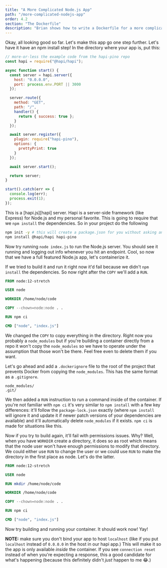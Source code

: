 ```yaml
---
title: "A More Complicated Node.js App"
path: "/more-complicated-nodejs-app"
order: 4.2
section: "The Dockerfile"
description: "Brian shows how to write a Dockerfile for a more complicated app and how to avoid problems with Node.js native modules"
---
```


Okay, all looking good so far. Let's make this app go one step further. Let's have it have an npm install step! In the directory where your app is, put this:

```javascript
// more-or-less the example code from the hapi-pino repo
const hapi = require("@hapi/hapi");

async function start() {
  const server = hapi.server({
    host: "0.0.0.0",
    port: process.env.PORT || 3000
  });

  server.route({
    method: "GET",
    path: "/",
    handler() {
      return { success: true };
    }
  });

  await server.register({
    plugin: require("hapi-pino"),
    options: {
      prettyPrint: true
    }
  });

  await server.start();

  return server;
}

start().catch(err => {
  console.log(err);
  process.exit(1);
});
```

This is a [hapi.js][hapi] server. Hapi is a server-side framework (like Express) for Node.js and my personal favorite. This is going to require that we `npm install` the dependencies. So in your project do the following

```bash
npm init -y # this will create a package.json for you without asking any questions
npm install @hapi/hapi hapi-pino
```

Now try running `node index.js` to run the Node.js server. You should see it running and logging out info whenever you hit an endpoint. Cool, so now that we have a full featured Node.js app, let's containerize it.

If we tried to build it and run it right now it'd fail because we didn't `npm install` the dependencies. So now right after the `COPY` we'll add a `RUN`.

```dockerfile
FROM node:12-stretch

USER node

WORKDIR /home/node/code

COPY --chown=node:node . .

RUN npm ci

CMD ["node", "index.js"]
```

We changed the `COPY` to copy everything in the directory. Right now you probably a `node_modules` but if you're building a container directly from a repo it won't copy the `node_modules` so we have to operate under the assumption that those won't be there. Feel free even to delete them if you want.

Let's go ahead and add a `.dockerignore` file to the root of the project that prevents Docker from copying the `node_modules`. This has the same format as a `.gitignore`.

```
node_modules/
.git/
```

We then added a `RUN` instruction to run a command inside of the container. If you're not familiar with `npm ci` it's very similar to `npm install` with a few key differences: it'll follow the `package-lock.json` exactly (where `npm install` will ignore it and update it if newer patch versions of your dependencies are available) and it'll automatically delete `node_modules` if it exists. `npm ci` is made for situations like this.

Now if you try to build again, it'll fail with permissions issues. Why? Well, when you have `WORKDIR` create a directory, it does so as root which means that the node user won't have enough permissions to modify that directory. We could either use `RUN` to change the user or we could use `RUN` to make the directory in the first place as node. Let's do the latter.

```dockerfile
FROM node:12-stretch

USER node

RUN mkdir /home/node/code

WORKDIR /home/node/code

COPY --chown=node:node . .

RUN npm ci

CMD ["node", "index.js"]
```

Now try building and running your container. It should work now! Yay!

**NOTE:** make sure you don't bind your app to host `localhost` (like if you put `localhost` instead of `0.0.0.0` in the host in our hapi app.) This will make it so the app is only available _inside_ the container. If you see `connection reset` instead of when you're expecting a response, this a good candidate for what's happening (because this definitely didn't _just_ happen to me 😂.)
